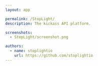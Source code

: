 ```yaml
---
layout: app

permalink: /StopLight/
description: The kickass API platform.

screenshots:
  - StopLight/screenshot.png

authors:
  - name: stoplightio
    url: https://github.com/stoplightio
---
```

